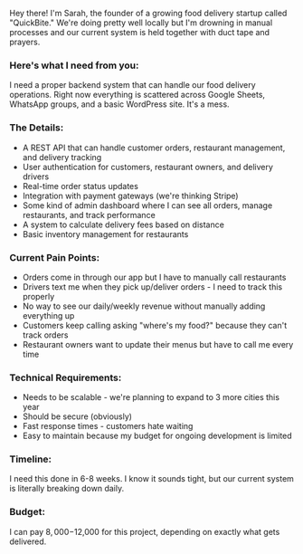 Hey there! I'm Sarah, the founder of a growing food delivery startup called "QuickBite." We're doing pretty well locally but I'm drowning in manual processes and our current system is held together with duct tape and prayers.

### Here's what I need from you:
I need a proper backend system that can handle our food delivery operations. Right now everything is scattered across Google Sheets, WhatsApp groups, and a basic WordPress site. It's a mess.

### The Details:

- A REST API that can handle customer orders, restaurant management, and delivery tracking
- User authentication for customers, restaurant owners, and delivery drivers
- Real-time order status updates
- Integration with payment gateways (we're thinking Stripe)
- Some kind of admin dashboard where I can see all orders, manage restaurants, and track performance
- A system to calculate delivery fees based on distance
- Basic inventory management for restaurants

### Current Pain Points:

- Orders come in through our app but I have to manually call restaurants
- Drivers text me when they pick up/deliver orders - I need to track this properly
- No way to see our daily/weekly revenue without manually adding everything up
- Customers keep calling asking "where's my food?" because they can't track orders
- Restaurant owners want to update their menus but have to call me every time

### Technical Requirements:

- Needs to be scalable - we're planning to expand to 3 more cities this year
- Should be secure (obviously)
- Fast response times - customers hate waiting
- Easy to maintain because my budget for ongoing development is limited

### Timeline:
I need this done in 6-8 weeks. I know it sounds tight, but our current system is literally breaking down daily.

### Budget:
I can pay $8,000-$12,000 for this project, depending on exactly what gets delivered.